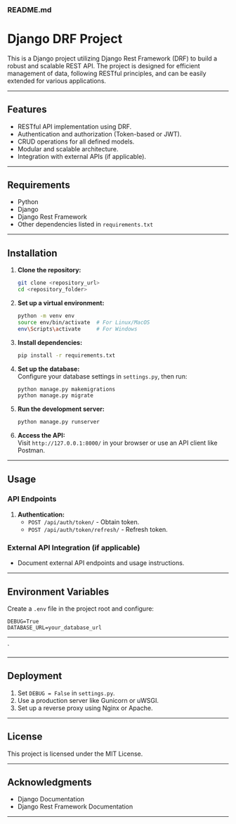 ### **README.md**  

# **Django DRF Project**  

This is a Django project utilizing Django Rest Framework (DRF) to build a robust and scalable REST API. The project is designed for efficient management of data, following RESTful principles, and can be easily extended for various applications.

---

## **Features**  
- RESTful API implementation using DRF.  
- Authentication and authorization (Token-based or JWT).  
- CRUD operations for all defined models.  
- Modular and scalable architecture.  
- Integration with external APIs (if applicable).  

---

## **Requirements**  
- Python   
- Django  
- Django Rest Framework
- Other dependencies listed in `requirements.txt`  

---

## **Installation**  

1. **Clone the repository:**  
   ```bash
   git clone <repository_url>
   cd <repository_folder>
   ```

2. **Set up a virtual environment:**  
   ```bash
   python -m venv env
   source env/bin/activate  # For Linux/MacOS
   env\Scripts\activate     # For Windows
   ```

3. **Install dependencies:**  
   ```bash
   pip install -r requirements.txt
   ```

4. **Set up the database:**  
   Configure your database settings in `settings.py`, then run:  
   ```bash
   python manage.py makemigrations
   python manage.py migrate
   ```

5. **Run the development server:**  
   ```bash
   python manage.py runserver
   ```

6. **Access the API:**  
   Visit `http://127.0.0.1:8000/` in your browser or use an API client like Postman.

---

## **Usage**  

### **API Endpoints**  
1. **Authentication:**  
   - `POST /api/auth/token/` - Obtain token.  
   - `POST /api/auth/token/refresh/` - Refresh token.  



### **External API Integration** (if applicable)  
- Document external API endpoints and usage instructions.

---

## **Environment Variables**  
Create a `.env` file in the project root and configure:  
```env
DEBUG=True  
DATABASE_URL=your_database_url  
```

---

`

---

## **Deployment**  

1. Set `DEBUG = False` in `settings.py`.  
2. Use a production server like Gunicorn or uWSGI.  
3. Set up a reverse proxy using Nginx or Apache.  


---



## **License**  
This project is licensed under the MIT License.  

---

## **Acknowledgments**  
- Django Documentation  
- Django Rest Framework Documentation  

---

